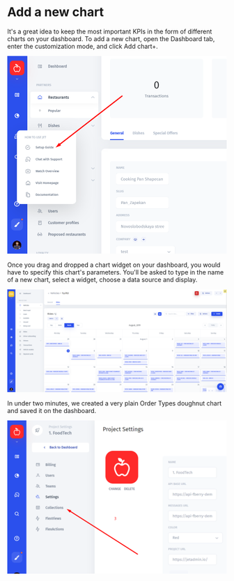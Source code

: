 # Add a new chart

It's a great idea to keep the most important KPIs in the form of different charts on your dashboard. To add a new chart, open the Dashboard tab, enter the customization mode, and click Add chart+.

![](../../.gitbook/assets/image%20%2880%29.png)

Once you drag and dropped a chart widget on your dashboard, you would have to specify this chart's parameters. You'll be asked to type in the name of a new chart, select a widget, choose a data source and display.

![](../../.gitbook/assets/image%20%28152%29.png)

In under two minutes, we created a very plain Order Types doughnut chart and saved it on the dashboard.

![](../../.gitbook/assets/image%20%28244%29.png)


